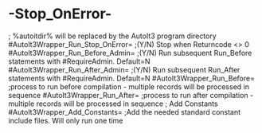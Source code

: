 # -Stop_OnError-
;   %autoitdir% will be replaced by the AutoIt3 program directory #AutoIt3Wrapper_Run_Stop_OnError=               ;(Y/N) Stop when Returncode &lt;> 0 #AutoIt3Wrapper_Run_Before_Admin=               ;(Y/N) Run subsequent Run_Before statements with #RequireAdmin. Default=N #AutoIt3Wrapper_Run_After_Admin=                ;(Y/N) Run subsequent Run_After statements with #RequireAdmin. Default=N #AutoIt3Wrapper_Run_Before=                     ;process to run before compilation - multiple records will be processed in sequence #AutoIt3Wrapper_Run_After=                      ;process to run after compilation - multiple records will be processed in sequence ; Add Constants #AutoIt3Wrapper_Add_Constants=                  ;Add the needed standard constant include files. Will only run one time
